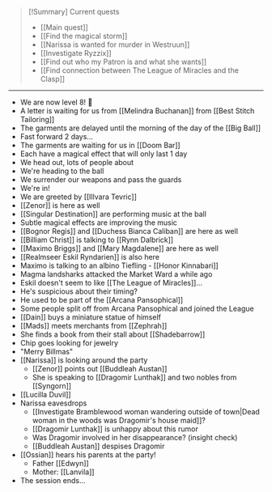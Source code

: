 > [!Summary] Current quests
> - [[Main quest]]
> - [[Find the magical storm]]
> - [[Narissa is wanted for murder in Westruun]]
> - [[Investigate Ryzzix]]
> - [[Find out who my Patron is and what she wants]]
> - [[Find connection between The League of Miracles and the Clasp]]

---
- We are now level 8! 🎉
- A letter is waiting for us from [[Melindra Buchanan]] from [[Best Stitch Tailoring]]
- The garments are delayed until the morning of the day of the [[Big Ball]]
- Fast forward 2 days...
- The garments are waiting for us in [[Doom Bar]]
- Each have a magical effect that will only last 1 day
- We head out, lots of people about
- We're heading to the ball
- We surrender our weapons and pass the guards
- We're in!
- We are greeted by [[Illvara Tevric]]
- [[Zenor]] is here as well
- [[Singular Destination]] are performing music at the ball
- Subtle magical effects are improving the music
- [[Bognor Regis]] and [[Duchess Bianca Caliban]] are here as well
- [[Billiam Christ]] is talking to [[Rynn Dalbrick]]
- [[Maximo Briggs]] and [[Mary Magdalene]] are here as well
- [[Realmseer Eskil Ryndarien]] is also here
- Maximo is talking to an albino Tiefling - [[Honor Kinnabari]]
- Magma landsharks attacked the Market Ward a while ago
- Eskil doesn't seem to like [[The League of Miracles]]...
- He's suspicious about their timing?
- He used to be part of the [[Arcana Pansophical]]
- Some people split off from Arcana Pansophical and joined the League
- [[Dain]] buys a miniature statue of himself
- [[Mads]] meets merchants from [[Zephrah]]
- She finds a book from their stall about [[Shadebarrow]]
- Chip goes looking for jewelry
- "Merry Billmas"
- [[Narissa]] is looking around the party
	- [[Zenor]] points out [[Buddleah Austan]]
	- She is speaking to [[Dragomir Lunthak]] and two nobles from [[Syngorn]]
- [[Lucilla Duvil]]
- Narissa eavesdrops
	- [[Investigate Bramblewood woman wandering outside of town|Dead woman in the woods was Dragomir's house maid]]?
	- [[Dragomir Lunthak]] is unhappy about this rumor
	- Was Dragomir involved in her disappearance? (insight check)
	- [[Buddleah Austan]] despises Dragomir
- [[Ossian]] hears his parents at the party!
	- Father [[Edwyn]]
	- Mother: [[Lanvila]]
- The session ends...